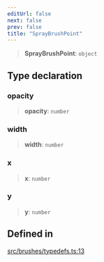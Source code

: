 ```yaml
---
editUrl: false
next: false
prev: false
title: "SprayBrushPoint"
---
```


> **SprayBrushPoint**: `object`

## Type declaration

### opacity

> **opacity**: `number`

### width

> **width**: `number`

### x

> **x**: `number`

### y

> **y**: `number`

## Defined in

[src/brushes/typedefs.ts:13](https://github.com/fabricjs/fabric.js/blob/c093e29e73123dafcfa091ff4d5e04e690bb796e/src/brushes/typedefs.ts#L13)
